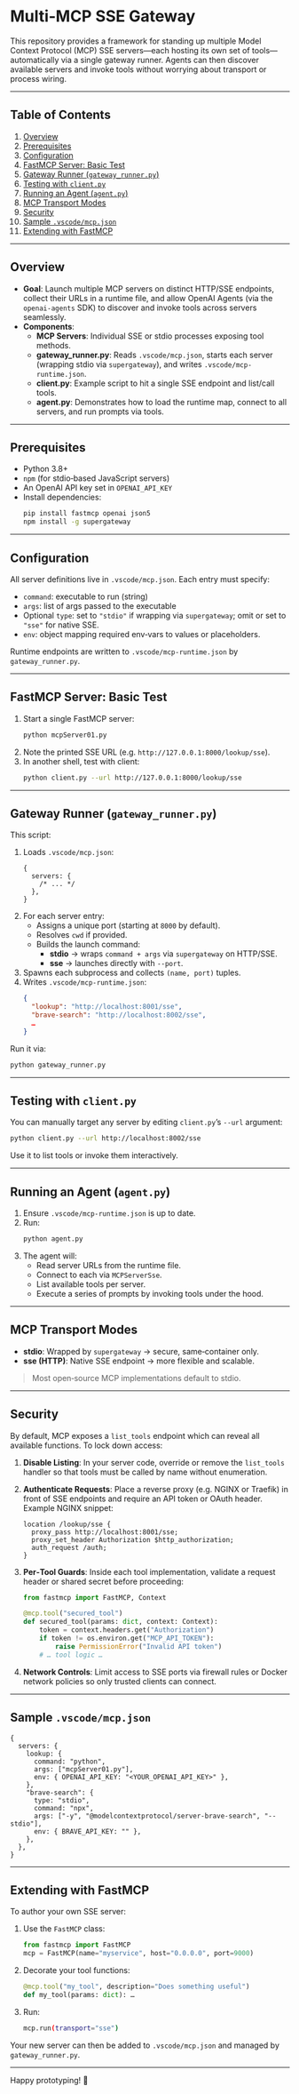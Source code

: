 # Multi‑MCP SSE Gateway

This repository provides a framework for standing up multiple Model Context Protocol (MCP) SSE servers—each hosting its own set of tools—automatically via a single gateway runner. Agents can then discover available servers and invoke tools without worrying about transport or process wiring.

---

## Table of Contents

1. [Overview](#overview)
2. [Prerequisites](#prerequisites)
3. [Configuration](#configuration)
4. [FastMCP Server: Basic Test](#fastmcp-server-basic-test)
5. [Gateway Runner (`gateway_runner.py`)](#gateway-runner-gateway_runnerpy)
6. [Testing with `client.py`](#testing-with-clientpy)
7. [Running an Agent (`agent.py`)](#running-an-agent-agentpy)
8. [MCP Transport Modes](#mcp-transport-modes)
9. [Security](#security)
10. [Sample `.vscode/mcp.json`](#sample-vscodemcpjson)
11. [Extending with FastMCP](#extending-with-fastmcp)

---

## Overview

- **Goal**: Launch multiple MCP servers on distinct HTTP/SSE endpoints, collect their URLs in a runtime file, and allow OpenAI Agents (via the `openai-agents` SDK) to discover and invoke tools across servers seamlessly.
- **Components**:
  - **MCP Servers**: Individual SSE or stdio processes exposing tool methods.
  - **gateway_runner.py**: Reads `.vscode/mcp.json`, starts each server (wrapping stdio via `supergateway`), and writes `.vscode/mcp-runtime.json`.
  - **client.py**: Example script to hit a single SSE endpoint and list/call tools.
  - **agent.py**: Demonstrates how to load the runtime map, connect to all servers, and run prompts via tools.

---

## Prerequisites

- Python 3.8+
- `npm` (for stdio‐based JavaScript servers)
- An OpenAI API key set in `OPENAI_API_KEY`
- Install dependencies:
  ```bash
  pip install fastmcp openai json5
  npm install -g supergateway
  ```

---

## Configuration

All server definitions live in `.vscode/mcp.json`. Each entry must specify:

- `command`: executable to run (string)
- `args`: list of args passed to the executable
- Optional `type`: set to `"stdio"` if wrapping via `supergateway`; omit or set to `"sse"` for native SSE.
- `env`: object mapping required env‑vars to values or placeholders.

Runtime endpoints are written to `.vscode/mcp-runtime.json` by `gateway_runner.py`.

---

## FastMCP Server: Basic Test

1. Start a single FastMCP server:
   ```bash
   python mcpServer01.py
   ```
2. Note the printed SSE URL (e.g. `http://127.0.0.1:8000/lookup/sse`).
3. In another shell, test with client:
   ```bash
   python client.py --url http://127.0.0.1:8000/lookup/sse
   ```

---

## Gateway Runner (`gateway_runner.py`)

This script:

1. Loads `.vscode/mcp.json`:
   ```json5
   {
     servers: {
       /* ... */
     },
   }
   ```
2. For each server entry:
   - Assigns a unique port (starting at `8000` by default).
   - Resolves `cwd` if provided.
   - Builds the launch command:
     - **stdio** → wraps `command + args` via `supergateway` on HTTP/SSE.
     - **sse** → launches directly with `--port`.
3. Spawns each subprocess and collects `(name, port)` tuples.
4. Writes `.vscode/mcp-runtime.json`:
   ```json
   {
     "lookup": "http://localhost:8001/sse",
     "brave-search": "http://localhost:8002/sse",
     …
   }
   ```

Run it via:

```bash
python gateway_runner.py
```

---

## Testing with `client.py`

You can manually target any server by editing `client.py`’s `--url` argument:

```bash
python client.py --url http://localhost:8002/sse
```

Use it to list tools or invoke them interactively.

---

## Running an Agent (`agent.py`)

1. Ensure `.vscode/mcp-runtime.json` is up to date.
2. Run:
   ```bash
   python agent.py
   ```
3. The agent will:
   - Read server URLs from the runtime file.
   - Connect to each via `MCPServerSse`.
   - List available tools per server.
   - Execute a series of prompts by invoking tools under the hood.

---

## MCP Transport Modes

- **stdio**: Wrapped by `supergateway` → secure, same‐container only.
- **sse (HTTP)**: Native SSE endpoint → more flexible and scalable.

> Most open‐source MCP implementations default to stdio.

---

## Security

By default, MCP exposes a `list_tools` endpoint which can reveal all available functions. To lock down access:

1. **Disable Listing**: In your server code, override or remove the `list_tools` handler so that tools must be called by name without enumeration.

2. **Authenticate Requests**: Place a reverse proxy (e.g. NGINX or Traefik) in front of SSE endpoints and require an API token or OAuth header. Example NGINX snippet:

   ```nginx
   location /lookup/sse {
     proxy_pass http://localhost:8001/sse;
     proxy_set_header Authorization $http_authorization;
     auth_request /auth;
   }
   ```

3. **Per‑Tool Guards**: Inside each tool implementation, validate a request header or shared secret before proceeding:

   ```python
   from fastmcp import FastMCP, Context

   @mcp.tool("secured_tool")
   def secured_tool(params: dict, context: Context):
       token = context.headers.get("Authorization")
       if token != os.environ.get("MCP_API_TOKEN"):
           raise PermissionError("Invalid API token")
       # … tool logic …
   ```

4. **Network Controls**: Limit access to SSE ports via firewall rules or Docker network policies so only trusted clients can connect.

---

## Sample `.vscode/mcp.json`

```json5
{
  servers: {
    lookup: {
      command: "python",
      args: ["mcpServer01.py"],
      env: { OPENAI_API_KEY: "<YOUR_OPENAI_API_KEY>" },
    },
    "brave-search": {
      type: "stdio",
      command: "npx",
      args: ["-y", "@modelcontextprotocol/server-brave-search", "--stdio"],
      env: { BRAVE_API_KEY: "" },
    },
  },
}
```

---

## Extending with FastMCP

To author your own SSE server:

1. Use the `FastMCP` class:
   ```python
   from fastmcp import FastMCP
   mcp = FastMCP(name="myservice", host="0.0.0.0", port=9000)
   ```
2. Decorate your tool functions:
   ```python
   @mcp.tool("my_tool", description="Does something useful")
   def my_tool(params: dict): …
   ```
3. Run:
   ```bash
   mcp.run(transport="sse")
   ```

Your new server can then be added to `.vscode/mcp.json` and managed by `gateway_runner.py`.

---

Happy prototyping! 🎉
